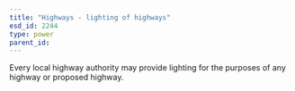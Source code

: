 ```yaml
---
title: "Highways - lighting of highways"
esd_id: 2244
type: power
parent_id:  
---
```


Every local highway authority may provide lighting for the purposes of any highway or proposed highway. 

